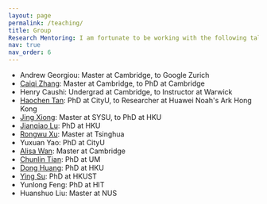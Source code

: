 ```yaml
---
layout: page
permalink: /teaching/
title: Group
Research Mentoring: I am fortunate to be working with the following talented students and interns:
nav: true
nav_order: 6
---
```


- Andrew Georgiou: Master at Cambridge, to Google Zurich
- [Caiqi Zhang](https://caiqizh.github.io/): Master at Cambridge, to PhD at Cambridge
- Henry Caushi: Undergrad at Cambridge, to Instructor at Warwick
- [Haochen Tan](https://namco0816.github.io/): PhD at CityU, to Researcher at Huawei Noah's Ark Hong Kong
- [Jing Xiong](https://menik1126.github.io/): Master at SYSU, to PhD at HKU
- [Jianqiao Lu](https://jianqiaolu.github.io/): PhD at HKU
- [Rongwu Xu](https://rongwuxu.site/): Master at Tsinghua
- Yuxuan Yao: PhD at CityU
- [Alisa Wan](https://yingjia.one/): Master at Cambridge
- [Chunlin Tian](https://clin0212.github.io/): PhD at UM
- [Dong Huang](https://huangd1999.github.io/): PhD at HKU
- [Ying Su](https://suytingwan.github.io/): PhD at HKUST
- Yunlong Feng: PhD at HIT
- Huanshuo Liu: Master at NUS

